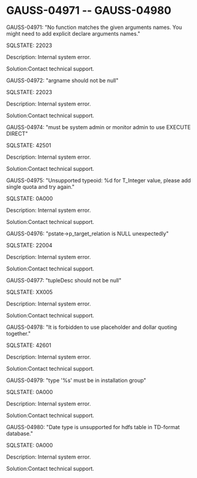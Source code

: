 # GAUSS-04971 -- GAUSS-04980<a name="EN-US_TOPIC_0302073512"></a>

GAUSS-04971: "No function matches the given arguments names. You might need to add explicit declare arguments names."

SQLSTATE: 22023

Description: Internal system error.

Solution:Contact technical support.

GAUSS-04972: "argname should not be null"

SQLSTATE: 22023

Description: Internal system error.

Solution:Contact technical support.

GAUSS-04974: "must be system admin or monitor admin to use EXECUTE DIRECT"

SQLSTATE: 42501

Description: Internal system error.

Solution:Contact technical support.

GAUSS-04975: "Unsupported typeoid: %d for T\_Integer value, please add single quota and try again."

SQLSTATE: 0A000

Description: Internal system error.

Solution:Contact technical support.

GAUSS-04976: "pstate-\>p\_target\_relation is NULL unexpectedly"

SQLSTATE: 22004

Description: Internal system error.

Solution:Contact technical support.

GAUSS-04977: "tupleDesc should not be null"

SQLSTATE: XX005

Description: Internal system error.

Solution:Contact technical support.

GAUSS-04978: "It is forbidden to use placeholder and dollar quoting together."

SQLSTATE: 42601

Description: Internal system error.

Solution:Contact technical support.

GAUSS-04979: "type '%s' must be in installation group"

SQLSTATE: 0A000

Description: Internal system error.

Solution:Contact technical support.

GAUSS-04980: "Date type is unsupported for hdfs table in TD-format database."

SQLSTATE: 0A000

Description: Internal system error.

Solution:Contact technical support.

